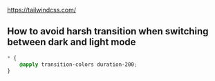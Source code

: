 https://tailwindcss.com/

## How to avoid harsh transition when switching between dark and light mode

```css
* {
    @apply transition-colors duration-200;
}
```